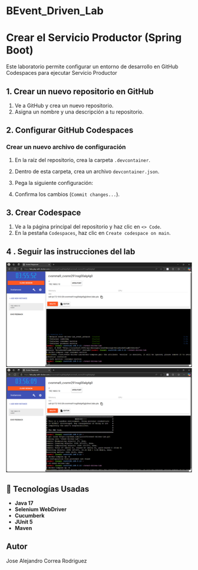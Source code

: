 # BEvent_Driven_Lab

# Crear el Servicio Productor (Spring Boot)

Este laboratorio permite configurar un entorno de desarrollo en GitHub Codespaces para ejecutar Servicio Productor

## 1. Crear un nuevo repositorio en GitHub
1. Ve a GitHub y crea un nuevo repositorio.
2. Asigna un nombre y una descripción a tu repositorio.

## 2. Configurar GitHub Codespaces
### Crear un nuevo archivo de configuración
1. En la raíz del repositorio, crea la carpeta `.devcontainer`.
2. Dentro de esta carpeta, crea un archivo `devcontainer.json`.
3. Pega la siguiente configuración:


4. Confirma los cambios (`Commit changes...`).

## 3. Crear Codespace
1. Ve a la página principal del repositorio y haz clic en `<> Code`.
2. En la pestaña `Codespaces`, haz clic en `Create codespace on main`.

## 4 . Seguir las instrucciones del lab
![](./img/parte1.png)<br>
![](./img/parte2.png)<br>

## 🚀 Tecnologías Usadas
- **Java 17**
- **Selenium WebDriver**
- **Cucumberk**
- **JUnit 5**
- **Maven**

## Autor

Jose Alejandro Correa Rodriguez


